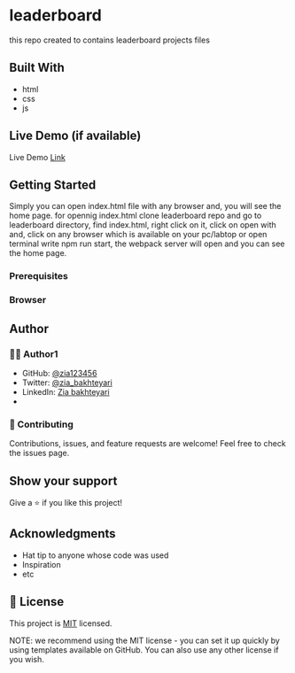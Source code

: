 # leaderboard
this repo created to contains leaderboard projects files

## Built With
- html
- css
- js
## Live Demo (if available)
Live Demo [Link](#)
## Getting Started
Simply you can open index.html file with any browser and, you will see the home page.
for opennig index.html clone leaderboard repo and go to leaderboard directory, find index.html, right click on it, click on open with and, click on any browser which is available on your pc/labtop or open terminal write npm run start, the webpack server will open and you can see the home page.  
### Prerequisites
### Browser
## Author
### 🧑🏻 Author1
- GitHub: [@zia123456](https://github.com/Zia123456)
- Twitter: [@zia_bakhteyari](https://twitter.com/home)
- LinkedIn: [Zia bakhteyari](https://www.linkedin.com/in/mohammad-zia-bakhteyari-8b8a861a5/)
- 
### 🤝 Contributing
Contributions, issues, and feature requests are welcome!
Feel free to check the issues page.
## Show your support
Give a ⭐️ if you like this project!

## Acknowledgments
- Hat tip to anyone whose code was used
- Inspiration
- etc
## 📝 License

This project is [MIT](https://github.com/git/git-scm.com/blob/main/MIT-LICENSE.txt) licensed.

NOTE: we recommend using the MIT license - you can set it up quickly by using templates available on GitHub. You can also use any other license if you wish.

